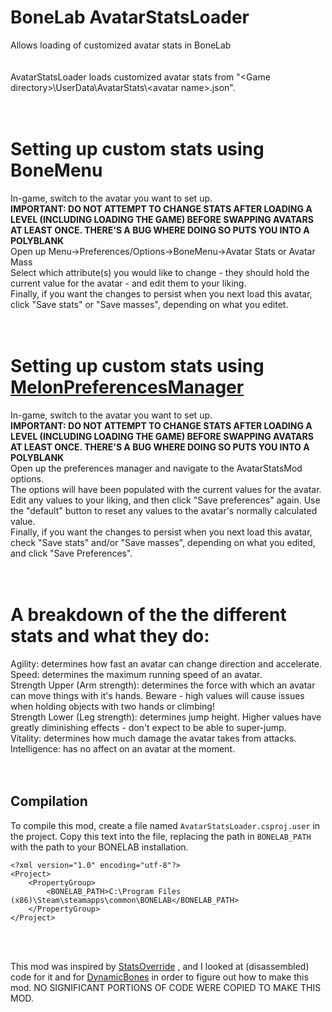 # BoneLab AvatarStatsLoader
Allows loading of customized avatar stats in BoneLab<br/>
<br/>
<br/>
AvatarStatsLoader loads customized avatar stats from "\<Game directory\>\\UserData\\AvatarStats\\\<avatar name\>.json".<br/>
<br/>
<br/>
# Setting up custom stats using BoneMenu
In-game, switch to the avatar you want to set up.<br/>
**IMPORTANT: DO NOT ATTEMPT TO CHANGE STATS AFTER LOADING A LEVEL (INCLUDING LOADING THE GAME) BEFORE SWAPPING AVATARS AT LEAST ONCE. THERE'S A BUG WHERE DOING SO PUTS YOU INTO A POLYBLANK**<br/>
Open up Menu->Preferences/Options->BoneMenu->Avatar Stats or Avatar Mass<br/>
Select which attribute(s) you would like to change - they should hold the current value for the avatar - and edit them to your liking.<br/>
Finally, if you want the changes to persist when you next load this avatar, click "Save stats" or "Save masses", depending on what you editet.<br/>
<br/>
<br/>
# Setting up custom stats using [MelonPreferencesManager](https://github.com/sinai-dev/MelonPreferencesManager)
In-game, switch to the avatar you want to set up.<br/>
**IMPORTANT: DO NOT ATTEMPT TO CHANGE STATS AFTER LOADING A LEVEL (INCLUDING LOADING THE GAME) BEFORE SWAPPING AVATARS AT LEAST ONCE. THERE'S A BUG WHERE DOING SO PUTS YOU INTO A POLYBLANK**<br/>
Open up the preferences manager and navigate to the AvatarStatsMod options.<br/>
The options will have been populated with the current values for the avatar.<br/>
Edit any values to your liking, and then click "Save preferences" again. Use the "default" button to reset any values to the avatar's normally calculated value.<br/>
Finally, if you want the changes to persist when you next load this avatar, check "Save stats" and/or "Save masses", depending on what you edited, and click "Save Preferences".<br/>
<br/>
<br/>
# A breakdown of the the different stats and what they do:<br/>
Agility: determines how fast an avatar can change direction and accelerate.<br/>
Speed: determines the maximum running speed of an avatar.<br/>
Strength Upper (Arm strength): determines the force with which an avatar can move things with it's hands. Beware - high values will cause issues when holding objects with two hands or climbing!<br/>
Strength Lower (Leg strength): determines jump height. Higher values have greatly diminishing effects - don't expect to be able to super-jump.<br/>
Vitality: determines how much damage the avatar takes from attacks.<br/>
Intelligence: has no affect on an avatar at the moment.<br/>
<br/>
<br/>

## Compilation

To compile this mod, create a file named `AvatarStatsLoader.csproj.user` in the
project. Copy this text into the file, replacing the path in `BONELAB_PATH` with
the path to your BONELAB installation.
```
<?xml version="1.0" encoding="utf-8"?>
<Project>
    <PropertyGroup>
        <BONELAB_PATH>C:\Program Files (x86)\Steam\steamapps\common\BONELAB</BONELAB_PATH>
    </PropertyGroup>
</Project>
```
<br/>
<br/>


This mod was inspired by [StatsOverride](https://bonelab.thunderstore.io/package/extraes/StatOverride/) , and I looked at (disassembled) code for it and for [DynamicBones](https://bonelab.thunderstore.io/package/LlamasHere/Dynamic_Bones/) in order to figure out how to make this mod. NO SIGNIFICANT PORTIONS OF CODE WERE COPIED TO MAKE THIS MOD.<br/>